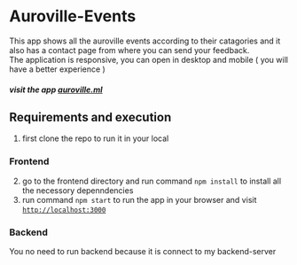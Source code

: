 # Auroville-Events
This app shows all the auroville events according to their catagories and it also has a contact page from where you can send your feedback.<br/>
The application is responsive, you can open in desktop and mobile ( you will have a better experience )

##### visit the app <a href="http://auroville.ml"> auroville.ml </a>

## Requirements and execution
1. first clone the repo to run it in your local 
### Frontend
2. go to the frontend directory and run command `npm install` to install all the necessory depenndencies <br/>
3. run command `npm start` to run the app in your browser and visit <a href="http://localhost:3000">`http://localhost:3000`</a> <br/>
### Backend
You no need to run backend because it is connect to my backend-server 

